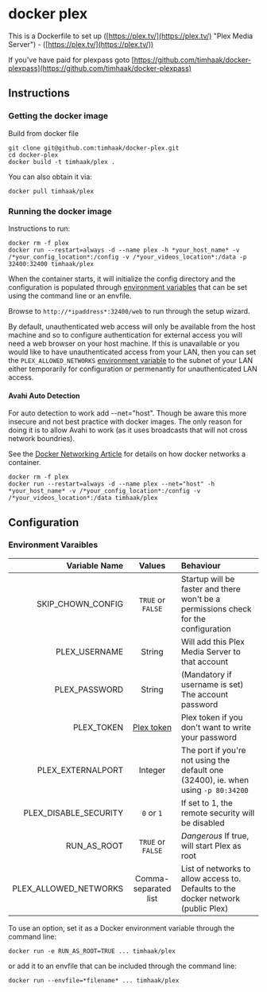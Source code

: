 # docker plex
This is a Dockerfile to set up ([https://plex.tv/](https://plex.tv/) "Plex Media Server") - ([https://plex.tv/](https://plex.tv/))

If you've have paid for plexpass goto [https://github.com/timhaak/docker-plexpass](https://github.com/timhaak/docker-plexpass)

## Instructions
### Getting the docker image
Build from docker file

```
git clone git@github.com:timhaak/docker-plex.git
cd docker-plex
docker build -t timhaak/plex .
```

You can also obtain it via:

```
docker pull timhaak/plex
```

### Running the docker image
Instructions to run:

```
docker rm -f plex
docker run --restart=always -d --name plex -h *your_host_name* -v /*your_config_location*:/config -v /*your_videos_location*:/data -p 32400:32400 timhaak/plex
```

When the container starts, it will initialize the config directory and the configuration is populated through [environment variables](#environment-variables) that can be set using the command line or an envfile.

Browse to `http://*ipaddress*:32400/web` to run through the setup wizard.

By default, unauthenticated web access will only be available from the host machine and so to configure authentication for external access you will need a web browser on your host machine. If this is unavailable or you would like to have unauthenticated access from your LAN, then you can set the `PLEX_ALLOWED_NETWORKS` [environment variable](#environment-variables) to the subnet of your LAN either temporarily for configuration or permenantly for unauthenticated LAN access.

#### Avahi Auto Detection
For auto detection to work add --net="host". Though be aware this more insecure and not best practice with docker images. The only reason for doing it is to allow Avahi to work (as it uses broadcasts that will not cross network boundries).

See the [Docker Networking Article](https://docs.docker.com/articles/networking/#how-docker-networks-a-container) for details on how docker networks a container.

```
docker rm -f plex
docker run --restart=always -d --name plex --net="host" -h *your_host_name* -v /*your_config_location*:/config -v /*your_videos_location*:/data timhaak/plex
```

## Configuration
### Environment Varaibles

Variable Name         | Values               | Behaviour
--------------------: | :------------------: | :----------------------------------------------------------------------------------
    SKIP_CHOWN_CONFIG | `TRUE` or `FALSE`    | Startup will be faster and there won't be a permissions check for the configuration
        PLEX_USERNAME | String               | Will add this Plex Media Server to that account
        PLEX_PASSWORD | String               | (Mandatory if username is set) The account password
           PLEX_TOKEN | [Plex token][1]      | Plex token if you don't want to write your password
    PLEX_EXTERNALPORT | Integer              | The port if you're not using the default one (32400), ie. when using `-p 80:34200`
PLEX_DISABLE_SECURITY | `0` or `1`           | If set to 1, the remote security will be disabled
          RUN_AS_ROOT | `TRUE` or `FALSE`    | *Dangerous* If true, will start Plex as root
PLEX_ALLOWED_NETWORKS | Comma-separated list | List of networks to allow access to. Defaults to the docker network (public Plex)

To use an option, set it as a Docker environment variable through the command line:

```
docker run -e RUN_AS_ROOT=TRUE ... timhaak/plex
```

or add it to an envfile that can be included through the command line:

```
docker run --envfile=*filename* ... timhaak/plex
```

[1]: https://support.plex.tv/hc/en-us/articles/204059436-Finding-your-account-token-X-Plex-Token

